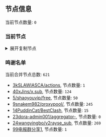 
## 节点信息
当前节点数量: `0`
### 当前节点
<details>
  <summary>展开复制节点</summary>

    

</details>

### 鸣谢名单
当前合并节点总数: `621`
- [3kSLAWIASCA/actions](https://github.com/kSLAWIASCA/actions), 节点数量: `1`
- [40xJins/x.sub](https://github.com/0xJins/x.sub), 节点数量: `124`
- [5/shaoyouvip/free](https://github.com/shaoyouvip/free), 节点数量: `50`
- [9snakem982/proxypool/](https://github.com/snakem982/proxypool/), 节点数量: `245`
- [14PuddinCat/BestClash](https://github.com/PuddinCat/BestClash), 节点数量: `15`
- [23dora-admin001/aggregator-](https://github.com/dora-admin001/aggregator-), 节点数量: `0`
- [24wangyingbo/v2rayse_sub](https://github.com/wangyingbo/v2rayse_sub), 节点数量: `269`
- [99电报群分享1](https://github.com/cdddbc/getAirport), 节点数量: `1`


